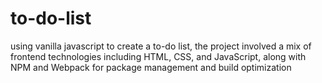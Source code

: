 # to-do-list
using vanilla javascript to create a to-do list, the project involved a mix of frontend technologies including HTML, CSS, and JavaScript, along with NPM and Webpack for package management and build optimization
